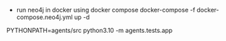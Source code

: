 - run neo4j in docker using docker compose
docker-compose -f docker-compose.neo4j.yml up -d

PYTHONPATH=agents/src python3.10 -m agents.tests.app